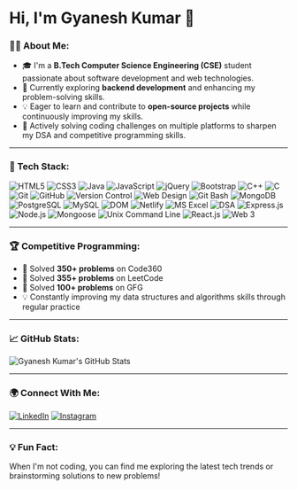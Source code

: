 # Hi, I'm Gyanesh Kumar 👋

### 👨‍💻 About Me:
- 🎓 I'm a **B.Tech Computer Science Engineering (CSE)** student passionate about software development and web technologies.
- 🌱 Currently exploring **backend development** and enhancing my problem-solving skills.
- 💡 Eager to learn and contribute to **open-source projects** while continuously improving my skills.
- 🚀 Actively solving coding challenges on multiple platforms to sharpen my DSA and competitive programming skills.

---

### 🔧 Tech Stack:
![HTML5](https://img.shields.io/badge/-HTML5-E34F26?style=flat&logo=html5&logoColor=fff)
![CSS3](https://img.shields.io/badge/-CSS3-1572B6?style=flat&logo=css3&logoColor=fff)
![Java](https://img.shields.io/badge/-Java-007396?style=flat&logo=java&logoColor=fff)
![JavaScript](https://img.shields.io/badge/-JavaScript-F7DF1E?style=flat&logo=javascript&logoColor=333)
![jQuery](https://img.shields.io/badge/-jQuery-0769AD?style=flat&logo=jquery&logoColor=fff)
![Bootstrap](https://img.shields.io/badge/-Bootstrap-563D7C?style=flat&logo=bootstrap&logoColor=fff)
![C++](https://img.shields.io/badge/-C++-00599C?style=flat&logo=c%2B%2B&logoColor=fff)
![C](https://img.shields.io/badge/-C-A8B9CC?style=flat&logo=c&logoColor=fff)
![Git](https://img.shields.io/badge/-Git-F05032?style=flat&logo=git&logoColor=fff)
![GitHub](https://img.shields.io/badge/-GitHub-181717?style=flat&logo=github)
![Version Control](https://img.shields.io/badge/-Version%20Control-333333?style=flat&logo=git)
![Web Design](https://img.shields.io/badge/-Web%20Design-333333?style=flat&logo=design)
![Git Bash](https://img.shields.io/badge/-Git%20Bash-4EAA25?style=flat&logo=gnu-bash&logoColor=fff)
![MongoDB](https://img.shields.io/badge/-MongoDB-47A248?style=flat&logo=mongodb&logoColor=fff)
![PostgreSQL](https://img.shields.io/badge/-PostgreSQL-336791?style=flat&logo=postgresql&logoColor=fff)
![MySQL](https://img.shields.io/badge/-MySQL-4479A1?style=flat&logo=mysql&logoColor=fff)
![DOM](https://img.shields.io/badge/-DOM-333333?style=flat&logo=web&logoColor=fff)
![Netlify](https://img.shields.io/badge/-Netlify-00C7B7?style=flat&logo=netlify&logoColor=fff)
![MS Excel](https://img.shields.io/badge/-MS%20Excel-217346?style=flat&logo=microsoft-excel&logoColor=fff)
![DSA](https://img.shields.io/badge/-DSA-333333?style=flat&logo=algorithm)
![Express.js](https://img.shields.io/badge/-Express.js-333333?style=flat&logo=express)
![Node.js](https://img.shields.io/badge/-Node.js-339933?style=flat&logo=node.js&logoColor=fff)
![Mongoose](https://img.shields.io/badge/-Mongoose-880000?style=flat&logo=data)
![Unix Command Line](https://img.shields.io/badge/-Unix%20Commands-333333?style=flat&logo=unix)
![React.js](https://img.shields.io/badge/-React.js-61DAFB?style=flat&logo=react&logoColor=333)
![Web 3](https://img.shields.io/badge/-Web%203-F16822?style=flat&logo=web3.js&logoColor=fff)


---

### 🏆 Competitive Programming:
- 🔹 Solved **350+ problems** on Code360
- 🔹 Solved **355+ problems** on LeetCode
- 🔹 Solved **100+ problems** on GFG
- 💡 Constantly improving my data structures and algorithms skills through regular practice

---

### 📈 GitHub Stats:

![Gyanesh Kumar's GitHub Stats](https://github-readme-stats.vercel.app/api?username=your-username&show_icons=true&theme=radical)

---

### 🌍 Connect With Me:

[![LinkedIn](https://img.shields.io/badge/-LinkedIn-0A66C2?style=flat&logo=linkedin&logoColor=fff)](https://www.linkedin.com/in/gyanesh-kumar-a73114213/)
[![Instagram](https://img.shields.io/badge/-Instagram-E4405F?style=flat&logo=instagram&logoColor=fff)](https://www.instagram.com/gyanesh100/)

---

### 💡 Fun Fact:
When I'm not coding, you can find me exploring the latest tech trends or brainstorming solutions to new problems!
